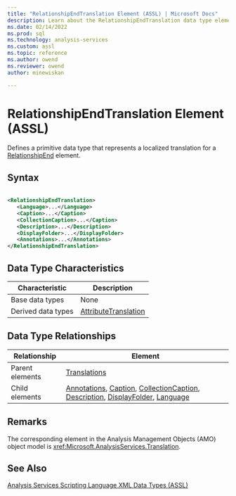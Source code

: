 ```yaml
---
title: "RelationshipEndTranslation Element (ASSL) | Microsoft Docs"
description: Learn about the RelationshipEndTranslation data type element in the Analysis Services Scripting Language (ASSL) schema.
ms.date: 02/14/2022
ms.prod: sql
ms.technology: analysis-services
ms.custom: assl
ms.topic: reference
ms.author: owend
ms.reviewer: owend
author: minewiskan

---
```

# RelationshipEndTranslation Element (ASSL)

  Defines a primitive data type that represents a localized translation for a [RelationshipEnd](relationshipend-data-type-assl.md) element.  
  
## Syntax  
  
```xml  
  
<RelationshipEndTranslation>  
   <Language>...</Language>  
   <Caption>...</Caption>  
   <CollectionCaption>...</Caption>  
   <Description>...</Description>  
   <DisplayFolder>...</DisplayFolder>  
   <Annotations>...</Annotations>  
</RelationshipEndTranslation>  
```  
  
## Data Type Characteristics  
  
|Characteristic|Description|  
|--------------------|-----------------|  
|Base data types|None|  
|Derived data types|[AttributeTranslation](attributetranslation-data-type-assl.md)|  
  
## Data Type Relationships  
  
|Relationship|Element|  
|------------------|-------------|  
|Parent elements|[Translations](../collections/translations-element-assl.md)|  
|Child elements|[Annotations](../collections/annotations-element-assl.md), [Caption](../properties/caption-element-assl.md), [CollectionCaption](../properties/caption-element-assl.md), [Description](../properties/description-element-assl.md), [DisplayFolder](../properties/displayfolder-element-assl.md), [Language](../properties/language-element-assl.md)|  
  
## Remarks  
 The corresponding element in the Analysis Management Objects (AMO) object model is <xref:Microsoft.AnalysisServices.Translation>.  
  
## See Also  
 [Analysis Services Scripting Language XML Data Types &#40;ASSL&#41;](analysis-services-scripting-language-xml-data-types-assl.md)  
  
  
